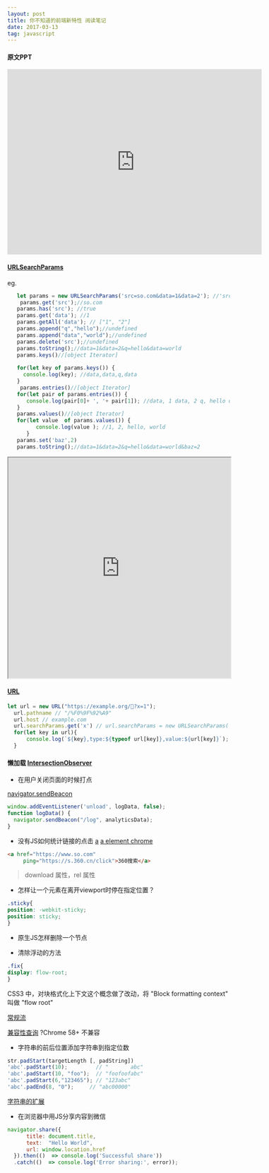 ```yaml
---
layout: post
title: 你不知道的前端新特性 阅读笔记
date: 2017-03-13
tag: javascript
---
```


#### 原文PPT


<iframe src="https://ppt.baomitu.com/embed/84a42e3e?style=dark" width="576" height="420" scrolling="no" frameborder="0" webkitallowfullscreen mozallowfullscreen allowfullscreen></iframe>


#### [URLSearchParams](https://developer.mozilla.org/en-US/docs/Web/API/URLSearchParams/URLSearchParams)

eg.

```javascript
   let params = new URLSearchParams('src=so.com&data=1&data=2'); //'src=so.com&data=1&data=2'
    params.get('src');//so.com
   params.has('src'); //true
   params.get('data'); //1
   params.getAll('data'); // ["1", "2"]
   params.append("q","hello");//undefined
   params.append("data","world");//undefined
   params.delete('src');//undefined
   params.toString();//data=1&data=2&q=hello&data=world
   params.keys()//[object Iterator]
  
   for(let key of params.keys()) { 
     console.log(key); //data,data,q,data
   }
    params.entries()//[object Iterator]
   for(let pair of params.entries()) {
      console.log(pair[0]+ ', '+ pair[1]); //data, 1 data, 2 q, hello data, world
   }
   params.values()//[object Iterator]
   for(let value  of params.values()) {
         console.log(value ); //1, 2, hello, world
      }
   params.set('baz',2)
   params.toString();//data=1&data=2&q=hello&data=world&baz=2
```

<iframe src="http://caniuse.com/#search=URLSearchParams" width="100%" height="500"></iframe>  

#### [URL](https://developer.mozilla.org/en-US/docs/Web/API/URL/URL)

```javascript
let url = new URL("https://example.org/💩?x=1");
  url.pathname // "/%F0%9F%92%A9"
  url.host // example.com
  url.searchParams.get('x') // url.searchParams = new URLSearchParams('x=1')
  for(let key in url){
      console.log(`${key},type:${typeof url[key]},value:${url[key]}`);
  }
```

####  懒加载 [IntersectionObserver](./IntersectionObserver.md)


- 在用户关闭页面的时候打点

[navigator.sendBeacon]()

```javascript
window.addEventListener('unload', logData, false);
function logData() {
  navigator.sendBeacon("/log", analyticsData);
}

```
- 没有JS如何统计链接的点击
[a](https://developer.mozilla.org/en-US/docs/Web/HTML/Element/a)
[a element chrome](https://developers.google.com/webmasters/state-of-the-web/2005/element-a)

```html
<a href="https://www.so.com"
     ping="https://s.360.cn/click">360搜索</a>
```

> download 属性，rel 属性


- 怎样让一个元素在离开viewport时停在指定位置？

```css
.sticky{
position: -webkit-sticky;
position: sticky;
}
```
<script async src="//jsfiddle.net/yangjl/hy67va0a/embed/html,css,result/"></script>

- 原生JS怎样删除一个节点

-  清除浮动的方法

```css
.fix{
display: flow-root;
}
```
 CSS3 中，对块格式化上下文这个概念做了改动，将 "Block formatting context" 叫做 "flow root"

[常规流](http://w3help.org/zh-cn/kb/010/)

[兼容性查询](http://caniuse.com/#search=flow-root)
?Chrome 58+ 不兼容

- 字符串的前后位置添加字符串到指定位数

```javascript
str.padStart(targetLength [, padString])
'abc'.padStart(10);         // "       abc"
'abc'.padStart(10, "foo");  // "foofoofabc"
'abc'.padStart(6,"123465"); // "123abc" 
'abc'.padEnd(8, "0");     // "abc00000"
```

[字符串的扩展](http://es6.ruanyifeng.com/#docs/string)

- 在浏览器中用JS分享内容到微信

```javascript
navigator.share({
      title: document.title,
      text:  "Hello World",
      url: window.location.href
  }).then(()  => console.log('Successful share'))
  .catch(()  => console.log('Error sharing:', error));
```